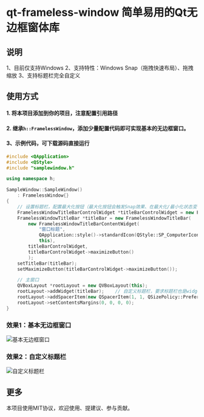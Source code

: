 # qt-frameless-window 简单易用的Qt无边框窗体库

## 说明
1、目前仅支持Windows
2、支持特性：Windows Snap（拖拽快速布局）、拖拽缩放
3、支持标题栏完全自定义

## 使用方式
#### 1. 将本项目添加到你的项目，注意配置引用路径
#### 2. 继承`h::FramelessWindow`，添加少量配置代码即可实现基本的无边框窗口。
#### 3、示例代码，可下载源码直接运行
```c++
#include <QApplication>
#include <QStyle>
#include "samplewindow.h"

using namespace h;

SampleWindow::SampleWindow()
    : FramelessWindow{}
{
    // 设置标题栏，配置最大化按钮（最大化按钮会触发Snap效果、在最大化/最小化状态变化时会改变图标）
    FramelessWindowTitleBarControlWidget *titleBarControlWidget = new FramelessWindowTitleBarControlWidget(this);
    FramelessWindowTitleBar *titleBar = new FramelessWindowTitleBar(
        new FramelessWindowTitleBarContentWidget(
            "窗口标题",
            QApplication::style()->standardIcon(QStyle::SP_ComputerIcon),
            this),
        titleBarControlWidget,
        titleBarControlWidget->maximizeButton()
        );
    setTitleBar(titleBar);
    setMaximizeButton(titleBarControlWidget->maximizeButton());

    // 主窗口
    QVBoxLayout *rootLayout = new QVBoxLayout(this);
    rootLayout->addWidget(titleBar);    // 自定义标题栏，要求标题栏也是widget的一部分，所以需要添加到窗体布局合适位置
    rootLayout->addSpacerItem(new QSpacerItem(1, 1, QSizePolicy::Preferred, QSizePolicy::Expanding));
    rootLayout->setContentsMargins(0, 0, 0, 0);
}
```
### 效果1：基本无边框窗口
![基本无边框窗口](https://github.com/hanjianqiao/qt-frameless-window/assets/7146341/bc1e261e-aaa8-40c8-b522-ad846c9969fa)
### 效果2：自定义标题栏
![自定义标题栏](https://github.com/hanjianqiao/qt-frameless-window/assets/7146341/0094c65f-206f-409e-b5b8-4b02dfff79b8)

## 更多
本项目使用MIT协议，欢迎使用、提建议、参与贡献。

